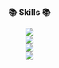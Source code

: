
<h3 align="center">📚 Skills 📚</h3>
<p align="center">
  <a href="https://skillicons.dev">
    <img src="https://skillicons.dev/icons?i=java,kotlin,spring&theme=light"> </br>
    <img src="https://skillicons.dev/icons?i=js,html,css&theme=light"> </br>
    <img src="https://skillicons.dev/icons?i=kafka,rabbitmq,mysql,redis&theme=light"> </br>
    <img src="https://skillicons.dev/icons?i=aws,git,githubactions,docker"/>
  </a>
</p>

<!--
**jwodn123/jwodn123** is a ✨ _special_ ✨ repository because its `README.md` (this file) appears on your GitHub profile.

Here are some ideas to get you started:

- 🔭 I’m currently working on ...
- 🌱 I’m currently learning ...
- 👯 I’m looking to collaborate on ...
- 🤔 I’m looking for help with ...
- 💬 Ask me about ...
- 📫 How to reach me: ...
- 😄 Pronouns: ...
- ⚡ Fun fact: ...
- <img src="https://img.shields.io/badge/뱃지레이블-배경색?style=뱃지모양&logo=로고&logoColor=로고색상"/>
-->
